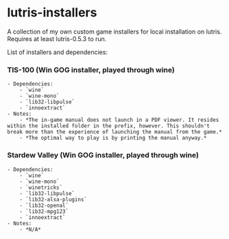 # lutris-installers
A collection of my own custom game installers for local installation on lutris.
Requires at least lutris-0.5.3 to run.

List of installers and dependencies:
### TIS-100 (Win GOG installer, played through wine)
	- Dependencies:	
		- `wine`
		- `wine-mono`
		- `lib32-libpulse`
		- `innoextract`
	- Notes:
		- *The in-game manual does not launch in a PDF viewer. It resides within the installed folder in the prefix, however. This shouldn't break more than the experience of launching the manual from the game.*
		- *The optimal way to play is by printing the manual anyway.*
### Stardew Valley (Win GOG installer, played through wine)
	- Dependencies:
		- `wine`
		- `wine-mono`
		- `winetricks`
		- `lib32-libpulse`
		- `lib32-alsa-plugins`
		- `lib32-openal`
		- `lib32-mpg123`
		- `innoextract`
	- Notes:
		- *N/A*
